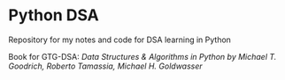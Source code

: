 # Python DSA

Repository for my notes and code for DSA learning in Python

Book for GTG-DSA: _Data Structures & Algorithms in Python by Michael T. Goodrich, Roberto Tamassia, Michael H. Goldwasser_